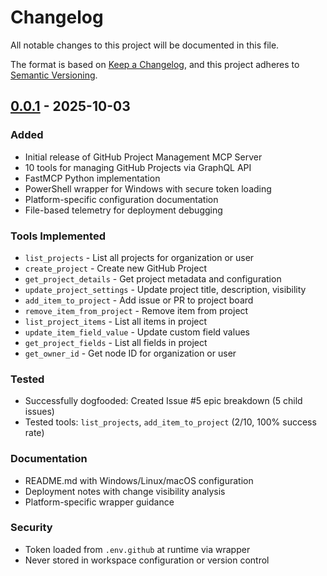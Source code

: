 # Changelog

All notable changes to this project will be documented in this file.

The format is based on [Keep a Changelog](https://keepachangelog.com/en/1.0.0/),
and this project adheres to [Semantic Versioning](https://semver.org/spec/v2.0.0.html).

## [0.0.1] - 2025-10-03

### Added
- Initial release of GitHub Project Management MCP Server
- 10 tools for managing GitHub Projects via GraphQL API
- FastMCP Python implementation
- PowerShell wrapper for Windows with secure token loading
- Platform-specific configuration documentation
- File-based telemetry for deployment debugging

### Tools Implemented
- `list_projects` - List all projects for organization or user
- `create_project` - Create new GitHub Project
- `get_project_details` - Get project metadata and configuration
- `update_project_settings` - Update project title, description, visibility
- `add_item_to_project` - Add issue or PR to project board
- `remove_item_from_project` - Remove item from project
- `list_project_items` - List all items in project
- `update_item_field_value` - Update custom field values
- `get_project_fields` - List all fields in project
- `get_owner_id` - Get node ID for organization or user

### Tested
- Successfully dogfooded: Created Issue #5 epic breakdown (5 child issues)
- Tested tools: `list_projects`, `add_item_to_project` (2/10, 100% success rate)

### Documentation
- README.md with Windows/Linux/macOS configuration
- Deployment notes with change visibility analysis
- Platform-specific wrapper guidance

### Security
- Token loaded from `.env.github` at runtime via wrapper
- Never stored in workspace configuration or version control

[0.0.1]: https://github.com/DarienSirius/mcp-gh-project/releases/tag/v0.0.1
